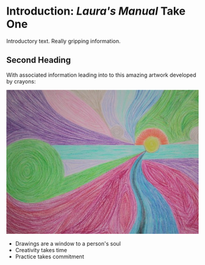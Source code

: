 # Introduction: *Laura's Manual* Take One

Introductory text. Really gripping information.

## Second Heading

With associated information leading into to this amazing artwork developed by crayons:

<img src="https://github.com/ljmoody/myrepo/blob/gh-pages/images/crayon_art.png" alt="Crayon Art">

- Drawings are a window to a person's soul
- Creativity takes time
- Practice takes commitment
